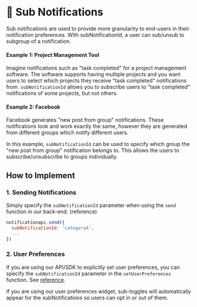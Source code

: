 # 🥈 Sub Notifications

Sub notifications are used to provide more granularity to end-users in their notification preferences. With subNotificationId, a user can sub/unsub to subgroup of a notification.

#### Example 1: Project Management Tool

Imagine notifications such as "task completed" for a project management software. The software supports having multiple projects and you want users to select which projects they receive "task completed" notifications from. `subNotificationId` allows you to subscribe users to "task completed" notifications of some projects, but not others.

#### Example 2: Facebook

Facebook generates "new post from group" notifications. These notifications look and work exactly the same, however they are generated from different groups which notify different users.

In this example, `subNotificationId` can be used to specify which group the "new post from group" notification belongs to. This allows the users to subscribe/unsubscribe to groups individually.

## How to Implement

### 1. Sending Notifications

Simply specify the `subNotificationId` parameter when using the `send` function in our back-end. (reference)

```js
notificationapi.send({
  subNotificationId: 'categoryA',
  ...
})
```

### 2. User Preferences

If you are using our API/SDK to explicitly set user preferences, you can specify the `subNotificationId` parameter in the `setUserPreferences` function. See [reference](/reference/js-client#patchuserpreference).

If you are using our user preferences widget, sub-toggles will automatically appear for the subNotifications so users can opt in or out of them.
